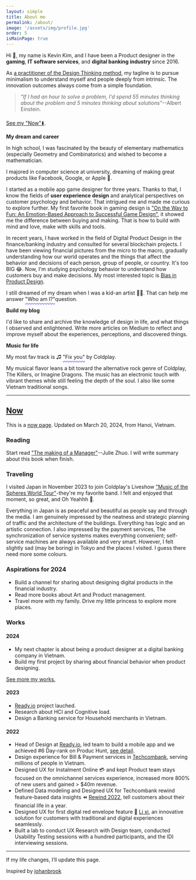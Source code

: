 ```yaml
---
layout: simple
title: About me
permalink: /about/
image: '/assets/img/profile.jpg'
order: 5
isMainPage: true
---
```


Hi 👋, my name is Kevin Kim, and I have been a Product designer in the **gaming**, **IT software services**, and **digital banking industry** since 2016.

As [a practitioner of the Design Thinking method](https://www.credly.com/badges/d7ba6db5-ff1a-42e8-b854-ae6d3e8028a8), my tagline is to pursue minimalism to understand myself and people deeply from intrinsic. The innovation outcomes always come from a simple foundation.

> _"If I had an hour to solve a problem, I'd spend 55 minutes thinking about the problem and 5 minutes thinking about solutions"_--Albert Einstein.

<section style="margin: 20px 0">
    <script src="https://platform.linkedin.com/badges/js/profile.js" async defer type="text/javascript"></script>
    <div class="badge-base LI-profile-badge" data-locale="en_US" data-size="large" data-theme="light" data-type="VERTICAL" data-vanity="kevinsonkd" data-version="v1"><a class="badge-base__link LI-simple-link" href="https://vn.linkedin.com/in/kevinsonkd?trk=profile-badge"></a></div>
</section>

[See my "Now"⬇️](#now).


**My dream and career**

In high school, I was fascinated by the beauty of elementary mathematics (especially Geometry and Combinatorics) and wished to become a mathematician.

I majored in computer science at university, dreaming of making great products like Facebook, Google, or Apple 🫠.

I started as a mobile app game designer for three years. Thanks to that, I know the fields of **user experience design** and analytical perspectives on customer psychology and behavior. That intrigued me and made me curious to explore further. My first favorite book in gaming design is ["On the Way to Fun: An Emotion-Based Approach to Successful Game Design"](https://www.amazon.com/Way-Fun-Emotion-Based-Approach-Successful/dp/1568815824), it showed me the difference between buying and making. That is how to build with mind and love, make with skills and tools.

In recent years, I have worked in the field of Digital Product Design in the finance/banking industry and consulted for several blockchain projects. I have been viewing financial pictures from the micro to the macro, gradually understanding how our world operates and the things that affect the behavior and decisions of each person, group of people, or country. It's too BIG 😂. 
Now, I'm studying psychology behavior to understand how customers buy and make decisions. My most interested topic is [Bias in Product Design](/research/2023-12-13-bias).

I still dreamed of my dream when I was a kid-an artist 🧑‍🎨. That can help me answer <a style="text-decoration: underline;text-underline-offset: 0.6ex;text-decoration-style: wavy;text-decoration-color: #6b69fa">"Who am I?"</a>question.

**Build my blog**

I'd like to share and archive the knowledge of design in life, and what things I observed and enlightened. Write more articles on Medium to reflect and improve myself about the experiences, perceptions, and discovered things.

**Music for life**

My most fav track is ♫ <a href="https://open.spotify.com/track/7LVHVU3tWfcxj5aiPFEW4Q?si=bb571cb38d7b4565" style="text-decoration: underline;text-underline-offset: 0.6ex;text-decoration-style: wavy;text-decoration-color: #6b69fa">"Fix you"</a> by Coldplay.

My musical flavor leans a bit toward the alternative rock genre of Coldplay, The Killers, or Imagine Dragons. The music has an electronic touch with vibrant themes while still feeling the depth of the soul. I also like some Vietnam traditional songs.

***

## [Now](#now)
This is a <a href="https://nownownow.com/about" class="evidence">now page</a>. Updated on March 20, 2024, from Hanoi, Vietnam.

### Reading

Start read ["The making of a Manager"](https://www.juliezhuo.com/book/manager.html)--Julie Zhuo. I will write summary about this book when finish.

### Traveling

I visited Japan in November 2023 to join Coldplay's Liveshow ["Music of the Spheres World Tour"](https://www.instagram.com/p/CzdpDekxlcL/?utm_source=ig_web_copy_link&igsh=MzRlODBiNWFlZA==)-they're my favorite band. I felt and enjoyed that moment, so great, and Oh Yeahhh 🙌.

Everything in Japan is as peaceful and beautiful as people say and through the media. I am genuinely impressed by the neatness and strategic planning of traffic and the architecture of the buildings. Everything has logic and an artistic connection. I also impressed by the payment services, The synchronization of service systems makes everything convenient; self-service machines are always available and very smart.
However, I felt slightly sad (may be boring) in Tokyo and the places I visited. I guess there need more some colours.

### Aspirations for 2024
- Build a channel for sharing about designing digital products in the financial industry.
- Read more books about Art and Product management.
- Travel more with my family. Drive my little princess to explore more places.

### Works
#### 2024
- My next chapter is about being a product designer at a digital banking company in Vietnam. 
- Build my first project by sharing about financial behavior when product designing.

<span><a href="{{site.baseurl}}/projects">See more my works.</a></span>

#### 2023
- [Ready.io](https://ready.io) project lauched.
- Research about HCI and Cognitive load.
- Design a Banking service for Household merchants in Vietnam.

#### 2022
- Head of Design at [Ready.io](https://ready.io), led team to build a mobile app and we achieved #6 Day-rank on Produc Hunt, [see detail](https://twitter.com/goreadyio/status/1614975003426004995?s=61&t=yUPsxF7rg_NPgVMM0pMJbQ).
- Design experience for Bill & Payment services in [Techcombank](https://techcombank.com/khach-hang-ca-nhan/ngan-hang-truc-tuyen/ngan-hang-so/techcombank-mobile), serving millions of people in Vietnam.
- Designed UX for Instalment Online 💳 and kept Product team stays focused on the omnichannel services experience, increased more 800% of new users and gained > $40m revenue.
- Defined Data modeling and Designed UX for Techcombank rewind feature-based data insights ⏪ [Rewind 2022](https://www.facebook.com/Techcombank/videos/1502775000222838/), tell customers about their financial life in a year.
- Designed UX for first digital red envelope feature 🧧 [Li xi](https://l.facebook.com/l.php?u=https%3A%2F%2Ftcbmobile.onelink.me%2FTBS9%2F0yw0mx2l&h=AT0PlUi8gFkagSMjPWdoBShIGgY89h_5zkyt9FJwy_apO3_XdGBl7ffx8ZNAm8ty0ILYuNITV_0Lq7zF3uTbQN3K0Vq92cYRkah3OHDT7_0W8MKF0nGUUx367v8epYvgjmwpU2XMoTkHYGM&s=1), an innovative solution for customers with traditional and digital experiences seamlessly.
- Built a lab to conduct UX Research with Design team, conducted Usability Testing sessions with a hundred participants, and the IDI interviewing sessions.

---

If my life changes, I’ll update this page.

Inspired by [johanbrook](https://johanbrook.com/now/)
